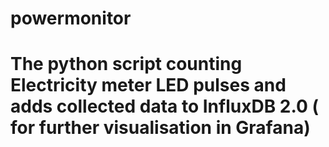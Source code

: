 # powermonitor
# The python script counting Electricity meter LED pulses and adds collected data to InfluxDB 2.0 ( for further visualisation in Grafana)
